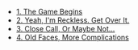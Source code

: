 * [1. The Game Begins](1.md)
* [2. Yeah, I'm Reckless. Get Over It.](2.md)
* [3. Close Call, Or Maybe Not...](3.md)
* [4. Old Faces, More Complications](4.md)

